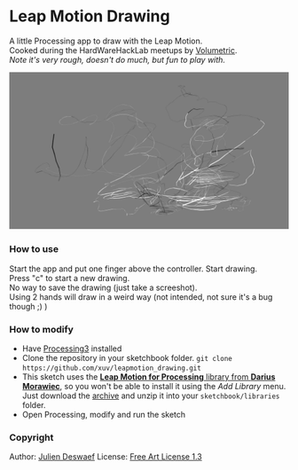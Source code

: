 Leap Motion Drawing
===================

A little Processing app to draw with the Leap Motion.  
Cooked during the HardWareHackLab meetups by [Volumetric](http://www.meetup.com/volumetric/).  
_Note it's very rough, doesn't do much, but fun to play with._

![a first drawing](2015-04-29-leap_motion_drawing.png)

### How to use
Start the app and put one finger above the controller. Start drawing.  
Press "c" to start a new drawing.  
No way to save the drawing (just take a screeshot).  
Using 2 hands will draw in a weird way (not intended, not sure it's a bug though ;) )

### How to modify
- Have [Processing3](http://processing.org) installed
- Clone the repository in your sketchbook folder. `git clone https://github.com/xuv/leapmotion_drawing.git`
- This sketch uses the [**Leap Motion for Processing** library from **Darius Morawiec**](https://github.com/nok/leap-motion-processing), so you won't be able to install it using the _Add Library_ menu. Just download the [archive](https://github.com/nok/leap-motion-processing/blob/master/download/LeapMotionForProcessing.zip?raw=true) and unzip it into your `sketchbook/libraries` folder.
- Open Processing, modify and run the sketch

### Copyright
Author: [Julien Deswaef](http://xuv.be)
License: [Free Art License 1.3](http://artlibre.org/licence/lal/en/)

